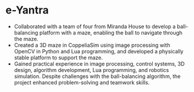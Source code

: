 # e-Yantra

- Collaborated with a team of four from Miranda House to develop a ball-balancing platform with a maze, enabling the ball to navigate through the maze.
- Created a 3D maze in CoppeliaSim using image processing with OpenCV in Python and Lua programming, and developed a physically stable platform to support the maze.
- Gained practical experience in image processing, control systems, 3D design, algorithm development, Lua programming, and robotics simulation. Despite challenges with the ball-balancing algorithm, the project enhanced problem-solving and teamwork skills.
